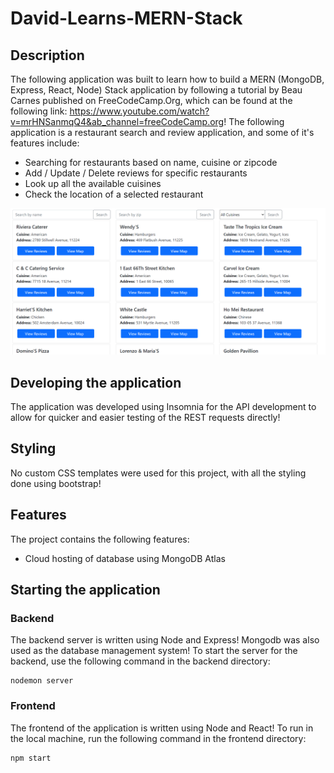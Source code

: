 # David-Learns-MERN-Stack

## Description
The following application was built to learn how to build a MERN (MongoDB, Express, React, Node) Stack application by following a tutorial by Beau Carnes published on FreeCodeCamp.Org, which can be found at the following link: https://www.youtube.com/watch?v=mrHNSanmqQ4&ab_channel=freeCodeCamp.org! The following application is a restaurant search and review application, and some of it's features include:
- Searching for restaurants based on name, cuisine or zipcode
- Add / Update / Delete reviews for specific restaurants
- Look up all the available cuisines
- Check the location of a selected restaurant

![Picture of website](/snapshots/Sample.png)

## Developing the application
The application was developed using Insomnia for the API development to allow for quicker and easier testing of the REST requests directly!

## Styling
No custom CSS templates were used for this project, with all the styling done using bootstrap!

## Features
The project contains the following features:
- Cloud hosting of database using MongoDB Atlas
 
## Starting the application

### Backend
The backend server is written using Node and Express! Mongodb was also used as the database management system! To start the server for the backend, use the following command in the backend directory:
```
nodemon server
```

### Frontend
The frontend of the application is written using Node and React! To run in the local machine, run the following command in the frontend directory:
```
npm start
```
